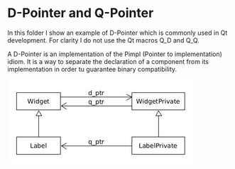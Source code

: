 # D-Pointer and Q-Pointer

In this folder I show an example of D-Pointer which is commonly used in Qt development. For clarity I do not use the Qt macros Q_D and Q_Q.

A D-Pointer is an implementation of the Pimpl (Pointer to implementation) idiom. It is a way to separate the declaration of a component from its implementation in order tu guarantee binary compatibility.

![D-Pointer](docs/d-pointer.jpg "D-Pointer")
